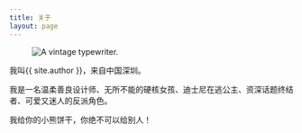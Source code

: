 ```yaml
---
title: 关于
layout: page
---
```

<figure class="svelte-1t712sc"> <img alt="A vintage typewriter." class="svelte-1t712sc" src="{{ site.url }}/assets/about.jpeg"></figure>
          
我叫{{ site.author }}，来自中国深圳。

我是一名温柔善良设计师、无所不能的硬核女孩、迪士尼在逃公主、资深话题终结者、可爱又迷人的反派角色。

我给你的小熊饼干，你绝不可以给别人！
